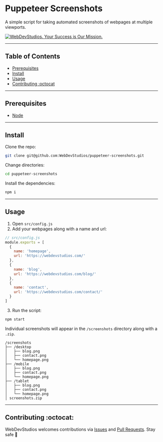 # Puppeteer Screenshots <!-- omit in toc -->

A simple script for taking automated screenshots of webpages at multiple viewports.

[![WebDevStudios. Your Success is Our Mission.](https://webdevstudios.com/wp-content/uploads/2018/04/wds-github-banner.png)](https://webdevstudios.com/contact/)

---

## Table of Contents <!-- omit in toc -->

- [Prerequisites](#prerequisites)
- [Install](#install)
- [Usage](#usage)
- [Contributing :octocat](#contributing-octocat)

---

## Prerequisites

- [Node](https://nodejs.org/en/)

---

## Install

Clone the repo:

```bash
git clone git@github.com:WebDevStudios/puppeteer-screenshots.git
```

Change directories:

```bash
cd puppeteer-screenshots
```

Install the dependencies:

```bash
npm i
```

---

## Usage

1. Open `src/config.js`
2. Add your webpages along with a name and url:

```js
// src/config.js
module.exports = [
  {
    name: 'homepage',
    url: 'https://webdevstudios.com/'
  },
  {
    name: 'blog',
    url: 'https://webdevstudios.com/blog/'
  },
  {
    name: 'contact',
    url: 'https://webdevstudios.com/contact/'
  }
]
```

3. Run the script:

```bash
npm start
```

Individual screenshots will appear in the `/screenshots` directory along with a `.zip`.

```text
/screenshots
├── /desktop
│   ├── blog.png
│   ├── contact.png
│   └── homepage.png
├── /mobile
│   ├── blog.png
│   ├── contact.png
│   └── homepage.png
├── /tablet
│   ├── blog.png
│   ├── contact.png
│   └── homepage.png
│ screenshots.zip
```

---

## Contributing :octocat:

WebDevStudios welcomes contributions via [Issues](https://github.com/WebDevStudios/puppeteer-screenshots/issues) and [Pull Requests](https://github.com/WebDevStudios/puppeteer-screenshots/pulls). Stay safe 🍻
